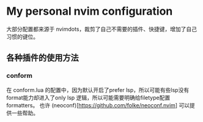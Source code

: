 # My personal nvim configuration

大部分配置都来源于 nvimdots，裁剪了自己不需要的插件、快捷键，增加了自己习惯的键位。

## 各种插件的使用方法

### conform

在 conform.lua 的配置中，因为默认开启了prefer lsp，所以可能有些lsp没有format能力却进入了only lsp 逻辑，所以可能需要明确给filetype配置formatters。
也许 (neoconf)[https://github.com/folke/neoconf.nvim] 可以提供一些帮助。


